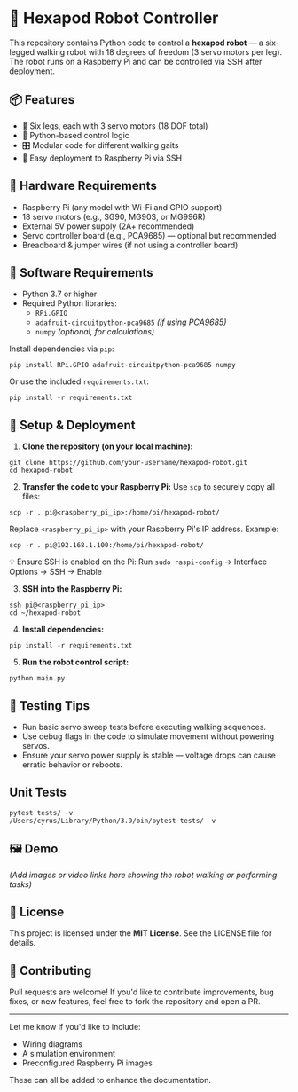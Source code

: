 # 🤖 Hexapod Robot Controller

This repository contains Python code to control a **hexapod robot** — a six-legged walking robot with 18 degrees of freedom (3 servo motors per leg). The robot runs on a Raspberry Pi and can be controlled via SSH after deployment.

## 📦 Features

- 🦿 Six legs, each with 3 servo motors (18 DOF total)
- 🐍 Python-based control logic
- 🎛️ Modular code for different walking gaits
- 📡 Easy deployment to Raspberry Pi via SSH

## 🧰 Hardware Requirements

- Raspberry Pi (any model with Wi-Fi and GPIO support)
- 18 servo motors (e.g., SG90, MG90S, or MG996R)
- External 5V power supply (2A+ recommended)
- Servo controller board (e.g., PCA9685) — optional but recommended
- Breadboard & jumper wires (if not using a controller board)

## 📂 Software Requirements

- Python 3.7 or higher
- Required Python libraries:
  - `RPi.GPIO`
  - `adafruit-circuitpython-pca9685` _(if using PCA9685)_
  - `numpy` _(optional, for calculations)_

Install dependencies via `pip`:

```
pip install RPi.GPIO adafruit-circuitpython-pca9685 numpy
```

Or use the included `requirements.txt`:

```
pip install -r requirements.txt
```

## 🚀 Setup & Deployment

1. **Clone the repository (on your local machine):**

```
git clone https://github.com/your-username/hexapod-robot.git
cd hexapod-robot
```

2. **Transfer the code to your Raspberry Pi:**
   Use `scp` to securely copy all files:

```
scp -r . pi@<raspberry_pi_ip>:/home/pi/hexapod-robot/
```

Replace `<raspberry_pi_ip>` with your Raspberry Pi's IP address. Example:

```
scp -r . pi@192.168.1.100:/home/pi/hexapod-robot/
```

💡 Ensure SSH is enabled on the Pi: Run `sudo raspi-config` → Interface Options → SSH → Enable

3. **SSH into the Raspberry Pi:**

```
ssh pi@<raspberry_pi_ip>
cd ~/hexapod-robot
```

4. **Install dependencies:**

```
pip install -r requirements.txt
```

5. **Run the robot control script:**

```
python main.py
```

## 🧪 Testing Tips

- Run basic servo sweep tests before executing walking sequences.
- Use debug flags in the code to simulate movement without powering servos.
- Ensure your servo power supply is stable — voltage drops can cause erratic behavior or reboots.

## Unit Tests
```
pytest tests/ -v
/Users/cyrus/Library/Python/3.9/bin/pytest tests/ -v
```

## 🖼️ Demo

_(Add images or video links here showing the robot walking or performing tasks)_

## 📜 License

This project is licensed under the **MIT License**. See the LICENSE file for details.

## 🤝 Contributing

Pull requests are welcome! If you'd like to contribute improvements, bug fixes, or new features, feel free to fork the repository and open a PR.

---

Let me know if you'd like to include:

- Wiring diagrams
- A simulation environment
- Preconfigured Raspberry Pi images

These can all be added to enhance the documentation.
